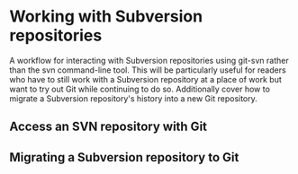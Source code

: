 # Working with Subversion repositories
A workflow for interacting with Subversion repositories using git-svn rather than the svn command-line tool. This will be particularly useful for readers who have to still work with a Subversion repository at a place of work but want to try out Git while continuing to do so. Additionally cover how to migrate a Subversion repository's history into a new Git repository.

## Access an SVN repository with Git

## Migrating a Subversion repository to Git
